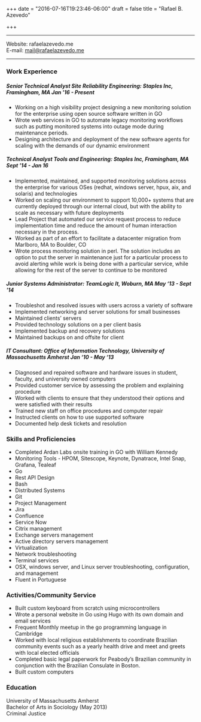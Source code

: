 +++
date = "2016-07-16T19:23:46-06:00"
draft = false
title = "Rafael B. Azevedo"

+++

------------------------------------------------  

Website: rafaelazevedo.me   
E-mail: mail@rafaelazevedo.me   

------------------------------------------------

### Work Experience

##### Senior Technical Analyst Site Reliability Engineering: Staples Inc, Framingham, MA Jan '16 - Present

* Working on a high visibility project designing a new monitoring solution for the enterprise using open source software written in GO
* Wrote web services in GO to automate legacy monitoring workflows such as putting monitored systems into outage mode during maintenance periods. 
* Designing architecture and deployment of the new software agents for scaling with the demands of our dynamic environment
	
##### Technical Analyst Tools and Engineering: Staples Inc, Framingham, MA Sept '14 - Jan 16

* Implemented, maintained, and supported monitoring solutions across the enterprise for various OSes (redhat, windows server, hpux, aix, and solaris) and technologies
* Worked on scaling our environment to support 10,000+ systems that are currently deployed through our internal cloud, but with the ability to scale as necessary with future deployments
* Lead Project that automated our service request process to reduce implementation time and reduce the amount of human interaction necessary in the process.
* Worked as part of an effort to facilitate a datacenter migration from Marlboro, MA to Boulder, CO
* Wrote process monitoring solution in perl. The solution includes an option to put the server in maintenance just for a particular process to avoid alerting while work is being done with a particular service, while allowing for the rest of the server to continue to be monitored


##### Junior Systems Administrator: TeamLogic It, Woburn, MA May ‘13 - Sept '14  

* Troubleshot and resolved issues with users across a variety of software   
* Implemented networking and server solutions for small businesses  
* Maintained clients’ servers  
* Provided technology solutions on a per client basis  
* Implemented backup and recovery solutions  
* Maintained backups on and offsite for client  

##### IT Consultant: Office of Information Technology, University of Massachusetts Amherst Jan ‘10 - May ‘13
 
* Diagnosed and repaired software and hardware issues in student, faculty, and university owned computers  
* Provided customer service by assessing the problem and explaining procedure  
* Worked with clients to ensure that they understood their options and were satisfied with their results  
* Trained new staff on office procedures and computer repair  
* Instructed clients on how to use supported software  
* Documented help desk tickets and resolution  

### Skills and Proficiencies  

* Completed Ardan Labs onsite training in GO with William Kennedy
* Monitoring Tools - HPOM, Sitescope, Keynote, Dynatrace, Intel Snap, Grafana, Tealeaf
* Go
* Rest API Design
* Bash
* Distributed Systems
* Git
* Project Management 
* Jira
* Confluence
* Service Now
* Citrix management
* Exchange servers management
* Active directory servers management
* Virtualization
* Network troubleshooting
* Terminal services
* OSX, windows server, and Linux server troubleshooting, configuration, and management
* Fluent in Portuguese
  
### Activities/Community Service


* Built custom keyboard from scratch using microcontrollers
* Wrote a personal website in Go using Hugo with its own domain and email services 
* Frequent Monthly meetup in the go programming language in Cambridge
* Worked with local religious establishments to coordinate Brazilian community events such as a yearly health drive and meet and greets with local elected officials  
* Completed basic legal paperwork for Peabody’s Brazilian community in conjunction with the Brazilian Consulate in Boston. 
* Built custom computers


### Education 

University of Massachusetts Amherst  
Bachelor of Arts in Sociology (May 2013)  
Criminal Justice  